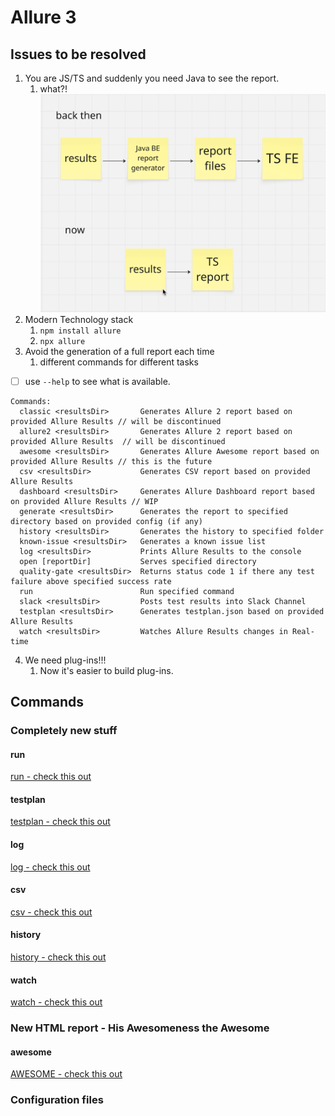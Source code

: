 # Allure 3

## Issues to be resolved

1. You are JS/TS and suddenly you need Java to see the report.
   1. what?!
   ![now and then](./now-and-then.png)
2. Modern Technology stack
   1. `npm install allure`
   2. `npx allure`
3. Avoid the generation of a full report each time
   1. different commands for different tasks

- [ ] use `--help` to see what is available.

```shell
Commands:
  classic <resultsDir>       Generates Allure 2 report based on provided Allure Results // will be discontinued
  allure2 <resultsDir>       Generates Allure 2 report based on provided Allure Results  // will be discontinued
  awesome <resultsDir>       Generates Allure Awesome report based on provided Allure Results // this is the future
  csv <resultsDir>           Generates CSV report based on provided Allure Results
  dashboard <resultsDir>     Generates Allure Dashboard report based on provided Allure Results // WIP
  generate <resultsDir>      Generates the report to specified directory based on provided config (if any)
  history <resultsDir>       Generates the history to specified folder
  known-issue <resultsDir>   Generates a known issue list
  log <resultsDir>           Prints Allure Results to the console
  open [reportDir]           Serves specified directory
  quality-gate <resultsDir>  Returns status code 1 if there any test failure above specified success rate
  run                        Run specified command
  slack <resultsDir>         Posts test results into Slack Channel
  testplan <resultsDir>      Generates testplan.json based on provided Allure Results
  watch <resultsDir>         Watches Allure Results changes in Real-time
```

4. We need plug-ins!!!
   1. Now it's easier to build plug-ins.

## Commands

### Completely new stuff

#### run

[run - check this out](3run.md)

#### testplan

[testplan - check this out](3testplan.md)

#### log

[log - check this out](3log.md)

#### csv

[csv - check this out](3csv.md)

#### history

[history - check this out](3history.md)

#### watch

[watch - check this out](3watch.md)

### New HTML report - His Awesomeness the Awesome

#### awesome

[AWESOME - check this out](3awesome.md)

### Configuration files



